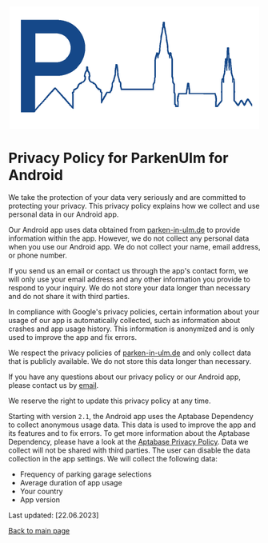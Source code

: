 <div align="center">
  <img width="500" src="../assets/github-header.png">
</div>

# Privacy Policy for ParkenUlm for Android

We take the protection of your data very seriously and are committed to
protecting your privacy. This privacy policy explains how we collect and
use personal data in our Android app.

Our Android app uses data obtained from
[parken-in-ulm.de](https://www.parken-in-ulm.de/) to provide information
within the app. However, we do not collect any personal data when you
use our Android app. We do not collect your name, email address, or
phone number.

If you send us an email or contact us through the app's contact form, we
will only use your email address and any other information you provide
to respond to your inquiry. We do not store your data longer than
necessary and do not share it with third parties.

In compliance with Google's privacy policies, certain information about
your usage of our app is automatically collected, such as information
about crashes and app usage history. This information is anonymized and
is only used to improve the app and fix errors.

We respect the privacy policies of
[parken-in-ulm.de](https://www.parken-in-ulm.de/) and only collect data
that is publicly available. We do not store this data longer than
necessary.

If you have any questions about our privacy policy or our Android app,
please contact us by [email](mailto:bircni@icloud.com).

We reserve the right to update this privacy policy at any time.

Starting with version `2.1`, the Android app uses the Aptabase Dependency
to collect anonymous usage data. This data is used to improve the app
and its features and to fix errors. To get more information about the Aptabase
Dependency, please have a look at the [Aptabase Privacy Policy](https://aptabase.com/legal/privacy).
Data we collect will not be shared with third parties.
The user can disable the data collection in the app settings.
We will collect the following data:

- Frequency of parking garage selections
- Average duration of app usage
- Your country
- App version

Last updated: \[22.06.2023\]

[Back to main page](./README.md)
